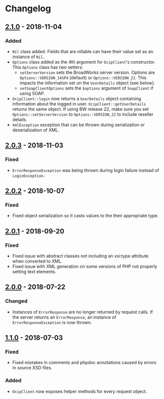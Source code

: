 # Changelog

## [2.1.0] - 2018-11-04
### Added
- `Nil` class added. Fields that are nillable can have their value set as an instance of `Nil`.
- `Options` class added as the 4th argument for `OcipClient`'s constructor. This `Options` class has two setters:
  - `setServerVersion` sets the BroadWorks server version. Options are `Options::VERSION_14SP4` (default) or `Options::VERSION_22`. This impacts the information set on the `UserDetails` object (see below).
  - `setSoapClientOptions` sets the `$options` argument of `SoapClient` if using SOAP.
- `OcipClient::login` now returns a `UserDetails` object containing information about the logged in user. `OcipClient::getUserDetails` returns the same object. If using BW release 22, make sure you set `Options::setServerVersion` to `Options::VERSION_22` to include reseller details.
- `XmlException` exception that can be thrown during serialization or deserialization of XML.

## [2.0.3] - 2018-11-03
### Fixed
- `ErrorResponseException` was being thrown during login failure instead of `LoginException`.

## [2.0.2] - 2018-10-07
### Fixed
- Fixed object serialization so it casts values to the their appropriate type. 

## [2.0.1] - 2018-09-20
### Fixed
- Fixed issue with abstract classes not including an xsi:type attribute when converted to XML.
- Fixed issue with XML generation on some versions of PHP not properly setting text elements.

## [2.0.0] - 2018-07-22
### Changed
- Instances of `ErrorResponse` are no longer returned by request calls. If the server returns an `ErrorResponse`, an instance of `ErrorResponseException` is now thrown.

## [1.1.0] - 2018-07-03
### Fixed
- Fixed mistakes in comments and phpdoc annotations caused by errors in source XSD files.

### Added
- `OcipClient` now exposes helper methods for every request object.

[2.1.0]: https://github.com/cwmiller/broadworks-connector/compare/2.0.3...2.1.0
[2.0.3]: https://github.com/cwmiller/broadworks-connector/compare/2.0.2...2.0.3
[2.0.2]: https://github.com/cwmiller/broadworks-connector/compare/2.0.1...2.0.2
[2.0.1]: https://github.com/cwmiller/broadworks-connector/compare/2.0...2.0.1
[2.0.0]: https://github.com/cwmiller/broadworks-connector/compare/1.1...2.0
[1.1.0]: https://github.com/cwmiller/broadworks-connector/compare/1.0...1.1